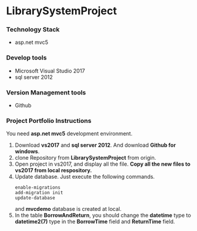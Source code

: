 # LibrarySystemProject

### Technology Stack

- asp.net mvc5

### Develop tools

- Microsoft Visual Studio 2017
- sql server 2012

### Version Management tools

- Github

### Project Portfolio Instructions

You need **asp.net mvc5** development environment. 

1. Download **vs2017** and **sql server 2012**. And download **Github for windows**.
2. clone Repository from **LibrarySystemProject** from origin.
3. Open project in vs2017, and display all the file. **Copy all the new files to vs2017 from local respository.**
4. Update database. Just execute the following commands.
	```
	enable-migrations
	add-migration init
	update-database
	```
	and **mvcdemo** database is created at local.
5. In the table **BorrowAndReturn**, you should change the **datetime** type to **datetime2(7)** type in the 
**BorrowTime** field and **ReturnTime** field.